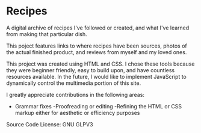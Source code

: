 # Recipes
 
 
 A digital archive of recipes I've followed or created, and what I've learned from making that particular dish. 

 This poject features links to where recipes have been sources, photos of the actual finished product, and reviews from myself and my loved ones. 

 This project was created using HTML and CSS. I chose these tools because they were beginner friendly, easy to build upon, and have countless resources available. In the future, I would like to implement JavaScript to dynamically control the multimedia portion of this site. 

 I greatly appreciate contributions in the following areas:
 - Grammar fixes
 -Proofreading or editing
 -Refining the HTML or CSS markup either for aesthetic or efficiency purposes
 
Source Code License: GNU GLPV3